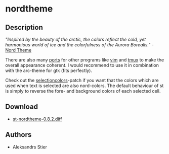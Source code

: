 nordtheme
=========

Description
-----------
*"Inspired by the beauty of the arctic, the colors reflect the cold, yet harmonious world of ice and the colorfulness of the Aurora Borealis."* - [Nord Theme](https://www.nordtheme.com/)

There are also many [ports](https://www.nordtheme.com/ports) for other programs like [vim](https://www.nordtheme.com/ports/vim) and [tmux](https://www.nordtheme.com/ports/tmux) to make the overall appearance coherent. I would recommend to use it in combination with the arc-theme for gtk (fits perfectly).

Check out the [selectioncolors](../selectioncolors/)-patch if you want that the colors which are used when text is selected are also nord-colors. The default behaviour of st is simply to reverse the fore- and background colors of each selected cell.

Download
--------
* [st-nordtheme-0.8.2.diff](st-nordtheme-0.8.2.diff)

Authors
-------
* Aleksandrs Stier
